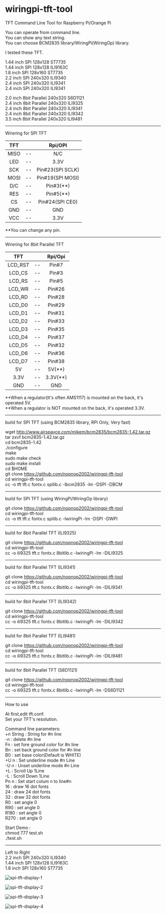 # wiringpi-tft-tool
TFT Command Line Tool for Raspberry Pi/Orange Pi   

You can operate from command line.   
You can show any text string.   
You can choose BCM2835 library/WiringPi(WiringOp) library.   

I tested these TFT.   

1.44 inch SPI 128x128 ST7735   
1.44 inch SPI 128x128 ILI9163C   
1.8 inch SPI 128x160 ST7735   
2.2 inch SPI 240x320 ILI9340   
2.4 inch SPI 240x320 ILI9341   
2.4 inch SPI 240x320 ILI9341   

2.0 inch 8bit Parallel 240x320 S6D1121   
2.4 inch 8bit Parallel 240x320 ILI9325   
2.4 inch 8bit Parallel 240x320 ILI9341   
2.4 inch 8bit Parallel 240x320 ILI9342   
3.5 inch 8bit Parallel 240x320 ILI9481   

----

Wirering for SPI TFT   

|TFT||Rpi/OPI|
|:-:|:-:|:-:|
|MISO|--|N/C|
|LED|--|3.3V|
|SCK|--|Pin#23(SPI SCLK)|
|MOSI|--|Pin#19(SPI MOSI)|
|D/C|--|Pin#3(**)|
|RES|--|Pin#5(**)|
|CS|--|Pin#24(SPI CE0)|
|GND|--|GND|
|VCC|--|3.3V|

**You can change any pin.   

----

Wirering for 8bit Parallel TFT   

|TFT||Rpi/Opi|
|:-:|:-:|:-:|
|LCD_RST|--|Pin#7|
|LCD_CS|--|Pin#3|
|LCD_RS|--|Pin#5|
|LCD_WR|--|Pin#26|
|LCD_RD|--|Pin#28|
|LCD_D0|--|Pin#29|
|LCD_D1|--|Pin#31|
|LCD_D2|--|Pin#33|
|LCD_D3|--|Pin#35|
|LCD_D4|--|Pin#37|
|LCD_D5|--|Pin#32|
|LCD_D6|--|Pin#36|
|LCD_D7|--|Pin#38|
|5V|--|5V(**)|
|3.3V|--|3.3V(**)|
|GND|--|GND|

**When a regulator(It's often AMS1117) is mounted on the back, it's operated 5V.   
**When a regulator is NOT mounted on the back, it's operated 3.3V.   

----

build for SPI TFT (using BCM2835 library, RPi Only, Very fast)  

wget http://www.airspayce.com/mikem/bcm2835/bcm2835-1.42.tar.gz   
tar zxvf bcm2835-1.42.tar.gz   
cd bcm2835-1.42   
./configure   
make   
sudo make check   
sudo make install   
cd $HOME   
git clone https://github.com/nopnop2002/wiringpi-tft-tool   
cd wiringpi-tft-tool   
cc -o tft tft.c fontx.c spilib.c -lbcm2835 -lm -DSPI -DBCM   

----

build for SPI TFT (using WiringPi/WiringOp library)   

git clone https://github.com/nopnop2002/wiringpi-tft-tool   
cd wiringpi-tft-tool   
cc -o tft tft.c fontx.c spilib.c -lwiringPi -lm -DSPI -DWPI

----

build for 8bit Parallel TFT (ILI9325)   

git clone https://github.com/nopnop2002/wiringpi-tft-tool   
cd wiringpi-tft-tool   
cc -o ili9325 tft.c fontx.c 8bitlib.c -lwiringPi -lm -DILI9325   

----

build for 8bit Parallel TFT (ILI9341)   

git clone https://github.com/nopnop2002/wiringpi-tft-tool   
cd wiringpi-tft-tool   
cc -o ili9325 tft.c fontx.c 8bitlib.c -lwiringPi -lm -DILI9341   

----

build for 8bit Parallel TFT (ILI9342)   

git clone https://github.com/nopnop2002/wiringpi-tft-tool   
cd wiringpi-tft-tool   
cc -o ili9325 tft.c fontx.c 8bitlib.c -lwiringPi -lm -DILI9342   

----

build for 8bit Parallel TFT (ILI9481)   

git clone https://github.com/nopnop2002/wiringpi-tft-tool   
cd wiringpi-tft-tool   
cc -o ili9325 tft.c fontx.c 8bitlib.c -lwiringPi -lm -DILI9481   

----

build for 8bit Parallel TFT (S6D1121)   

git clone https://github.com/nopnop2002/wiringpi-tft-tool   
cd wiringpi-tft-tool   
cc -o ili9325 tft.c fontx.c 8bitlib.c -lwiringPi -lm -DS6D1121   

----

How to use   

At first,edit tft.conf.   
Set your TFT's resolution.   

Command line parameters:   
+n String : String for #n line   
-n : delete #n line   
Fn : set fore ground color for #n line   
Bn : set back ground color for #n line   
B0 : set base color(Default is WHITE)   
+U n : Set underline mode #n Line   
-U n : Unset underline mode #n Line   
+L : Scroll Up 1Line   
-L : Scroll Down 1Line   
Pn n : Set start colum n to line#n   
16 : draw 16 dot fonts   
24 : draw 24 dot fonts   
32 : draw 32 dot fonts   
R0 : set angle 0   
R90 : set angle 0   
R180 : set angle 0   
R270 : set angle 0   

Start Demo :   
chmod 777 test.sh   
./test.sh   

----

Left to Right   
2.2 inch SPI 240x320 ILI9340   
1.44 inch SPI 128x128 ILI9163C   
1.8 inch SPI 128x160 ST7735   

![spi-tft-display-1](https://user-images.githubusercontent.com/6020549/28999994-c71fa140-7a97-11e7-858e-3110e922b466.JPG)

![spi-tft-display-2](https://user-images.githubusercontent.com/6020549/28999997-cdfd9aee-7a97-11e7-9eaf-51db1f0d74ac.JPG)

![spi-tft-display-3](https://user-images.githubusercontent.com/6020549/29000000-e99b0b74-7a97-11e7-9856-6ae5dc255c0b.JPG)

![spi-tft-display-4](https://user-images.githubusercontent.com/6020549/29019732-71e6de4c-7b9a-11e7-8bab-5515bd38be34.jpg)

